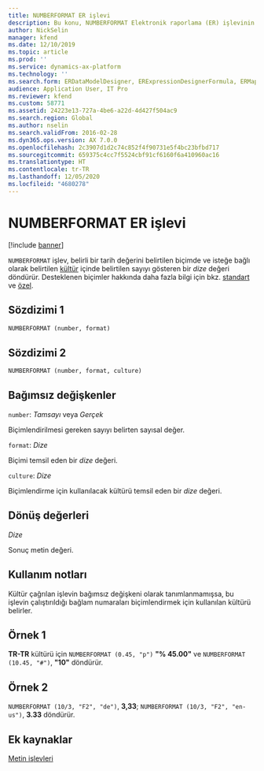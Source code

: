 ```yaml
---
title: NUMBERFORMAT ER işlevi
description: Bu konu, NUMBERFORMAT Elektronik raporlama (ER) işlevinin nasıl kullanıldığı hakkında bilgi sağlar.
author: NickSelin
manager: kfend
ms.date: 12/10/2019
ms.topic: article
ms.prod: ''
ms.service: dynamics-ax-platform
ms.technology: ''
ms.search.form: ERDataModelDesigner, ERExpressionDesignerFormula, ERMappedFormatDesigner, ERModelMappingDesigner
audience: Application User, IT Pro
ms.reviewer: kfend
ms.custom: 58771
ms.assetid: 24223e13-727a-4be6-a22d-4d427f504ac9
ms.search.region: Global
ms.author: nselin
ms.search.validFrom: 2016-02-28
ms.dyn365.ops.version: AX 7.0.0
ms.openlocfilehash: 2c3907d1d2c74c852f4f90731e5f4bc23bfbd717
ms.sourcegitcommit: 659375c4cc7f5524cbf91cf6160f6a410960ac16
ms.translationtype: HT
ms.contentlocale: tr-TR
ms.lasthandoff: 12/05/2020
ms.locfileid: "4680278"
---
```

# <a name="numberformat-er-function"></a>NUMBERFORMAT ER işlevi

[!include [banner](../includes/banner.md)]

`NUMBERFORMAT` işlev, belirli bir tarih değerini belirtilen biçimde ve isteğe bağlı olarak belirtilen [kültür](https://docs.microsoft.com/bingmaps/rest-services/common-parameters-and-types/supported-culture-codes) içinde belirtilen sayıyı gösteren bir *dize* değeri döndürür. Desteklenen biçimler hakkında daha fazla bilgi için bkz. [standart](https://msdn.microsoft.com/library/dwhawy9k(v=vs.110).aspx) ve [özel](https://msdn.microsoft.com/library/0c899ak8(v=vs.110).aspx).

## <a name="syntax-1"></a>Sözdizimi 1

```vb
NUMBERFORMAT (number, format)
```

## <a name="syntax-2"></a>Sözdizimi 2

```vb
NUMBERFORMAT (number, format, culture)
```

## <a name="arguments"></a>Bağımsız değişkenler

`number`: *Tamsayı* veya *Gerçek*

Biçimlendirilmesi gereken sayıyı belirten sayısal değer.

`format`: *Dize*

Biçimi temsil eden bir *dize* değeri.

`culture`: *Dize*

Biçimlendirme için kullanılacak kültürü temsil eden bir *dize* değeri.

## <a name="return-values"></a>Dönüş değerleri

*Dize*

Sonuç metin değeri.

## <a name="usage-notes"></a>Kullanım notları

Kültür çağrılan işlevin bağımsız değişkeni olarak tanımlanmamışsa, bu işlevin çalıştırıldığı bağlam numaraları biçimlendirmek için kullanılan kültürü belirler.

## <a name="example-1"></a>Örnek 1

**TR-TR** kültürü için `NUMBERFORMAT (0.45, "p")` **"% 45.00"** ve `NUMBERFORMAT (10.45, "#")`, **"10"** döndürür.

## <a name="example-2"></a>Örnek 2

`NUMBERFORMAT (10/3, "F2", "de")`, **3,33**; `NUMBERFORMAT (10/3, "F2", "en-us")`, **3.33** döndürür.

## <a name="additional-resources"></a>Ek kaynaklar

[Metin işlevleri](er-functions-category-text.md)
